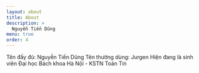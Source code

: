 ```yaml
---
layout: about
title: About
description: >
  Nguyễn Tiến Dũng
menu: true
order: 4
---
```


Tên đầy đủ: Nguyễn Tiến Dũng
Tên thường dùng: Jurgen
Hiện đang là sinh viên Đại học Bách khoa Hà Nội - KSTN Toán Tin
